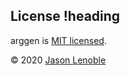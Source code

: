 ## License !heading

arggen is [MIT licensed](./LICENSE).

© 2020 [Jason Lenoble](mailto:jason.lenoble@gmail.com)
